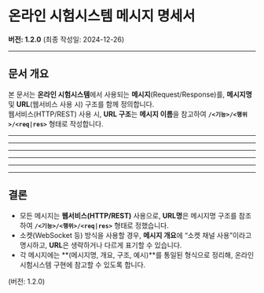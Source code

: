 # **온라인 시험시스템 메시지 명세서**

**버전: 1.2.0** (최종 작성일: 2024-12-26)

---

## 문서 개요

본 문서는 **온라인 시험시스템**에서 사용되는 **메시지**(Request/Response)를, **메시지명** 및 **URL**(웹서비스 사용 시) 구조를 함께 정의합니다.  
웹서비스(HTTP/REST) 사용 시, **URL 구조**는 **메시지 이름**을 참고하여 **`/<기능>/<행위>/<req|res>`** 형태로 작성합니다.

---

---

---

---

---

---

## 결론

-   모든 메시지는 **웹서비스(HTTP/REST)** 사용으로, **URL명**은 메시지명 구조를 참조하여 **`/<기능>/<행위>/<req|res>`** 형태로 정했습니다.
-   소켓(WebSocket 등) 방식을 사용할 경우, **메시지 개요**에 “소켓 채널 사용”이라고 명시하고, **URL**은 생략하거나 다르게 표기할 수 있습니다.
-   각 메시지에는 **(메시지명, 개요, 구조, 예시)**를 통일된 형식으로 정리해, 온라인 시험시스템 구현에 참고할 수 있도록 합니다.

(버전: 1.2.0)
